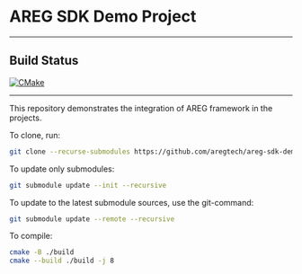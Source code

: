 # AREG SDK Demo Project

---

## Build Status

[![CMake](https://github.com/aregtech/areg-sdk-demo/actions/workflows/cmake.yml/badge.svg)](https://github.com/aregtech/areg-sdk-demo/actions/workflows/cmake.yml)

---

This repository demonstrates the integration of AREG framework in the projects.

To clone, run:
```bash
git clone --recurse-submodules https://github.com/aregtech/areg-sdk-demo.git
```

To update only submodules:
```bash
git submodule update --init --recursive
```

To update to the latest submodule sources, use the git-command:
```bash
git submodule update --remote --recursive
```

To compile:
```bash
cmake -B ./build
cmake --build ./build -j 8
```
